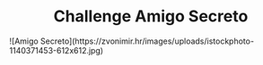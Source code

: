 <h1 align="center"> Challenge Amigo Secreto </h1>
![Amigo Secreto](https://zvonimir.hr/images/uploads/istockphoto-1140371453-612x612.jpg)
